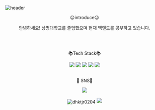 ![header](https://capsule-render.vercel.app/api?type=waving&color=gradient&height=300&section=header&text=Welcome!&desc=jiwon's%20Github%20profile&fontSize=50)

<div align="center">
<p>😉introduce😉</p>
</div>
<div align="center">
<p>
	안녕하세요! 상명대학교를 졸업했으며 현재 백엔드를 공부하고 있습니다. </p>
</div>
<br>
<br>
 
 <div align="center">
 <p>📚Tech Stack📚</p>
 </div>
<div align="center">
	<img src="https://img.shields.io/badge/Java-007396?style=flat&logo=Java&logoColor=white" />
	<img src="https://img.shields.io/badge/Spring-6DB33F?style=flat&logo=Spring&logoColor=white" />
	<img src="https://img.shields.io/badge/AWS-232F3E?style=flat&logo=Amazon AWS&logoColor=white" />
	<img src="https://img.shields.io/badge/Python-3776AB?style=flat&logo=Python&logoColor=white" />
	<img src="https://img.shields.io/badge/MariaDB-003545?style=flat&logo=MariaDB&logoColor=white" />
</div>

<br>
<div align=center>
<p>🎨 SNS🎨 </p>
</div>
<div align=center>
 <a href="https://blog.naver.com/dhktjr0204" target="_blank"><img src="https://img.shields.io/badge/blog-FF5722?style=flat-square&logo=Blogger&logoColor=white"/></a>
 </div>
<br>
<div align=center>
<img align="center" src="https://github-readme-stats.vercel.app/api/top-langs?username=dhktjr0204&show_icons=true&locale=en&layout=compact" alt="dhktjr0204" />
<img src="https://github-readme-stats.vercel.app/api?username=dhktjr0204&show_icons=true">
</div>
